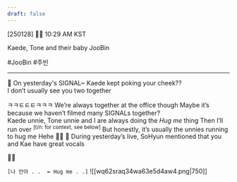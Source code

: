 ```yaml
---
draft: false
---
```



[250128] 🐣💭 10:29 AM KST

Kaede, Tone and their baby JooBin  


#JooBin #주빈 
____

🫧 On yesterday's SIGNAL~ Kaede kept poking your cheek??  
I don’t usually see you two together

ㅋㅋㅌㅌㅌㅋㅋㅋ
We’re always together at the office though
Maybe it’s because we haven’t filmed many SIGNALs together?  
Kaede unnie, Tone unnie and I are always doing the *Hug me* thing 
Then I’ll run over <sup>[t/n: for context, see below]</sup>
But honestly, it’s usually the unnies running to hug me
Hehe 
🤍✨
🫧 During yesterday’s live, SoHyun mentioned that you and Kae have great vocals

🥺🤍


`[나 안아 . .  = Hug me . .]`
![[wq62sraq34wa63e5d4aw4.png|750]]